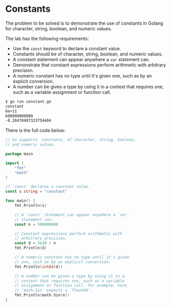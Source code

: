 # Constants

The problem to be solved is to demonstrate the use of constants in Golang for character, string, boolean, and numeric values.

The lab has the following requirements:

- Use the `const` keyword to declare a constant value.
- Constants should be of character, string, boolean, and numeric values.
- A constant statement can appear anywhere a `var` statement can.
- Demonstrate that constant expressions perform arithmetic with arbitrary precision.
- A numeric constant has no type until it's given one, such as by an explicit conversion.
- A number can be given a type by using it in a context that requires one, such as a variable assignment or function call.

```sh
$ go run constant.go
constant
6e+11
600000000000
-0.28470407323754404
```

There is the full code below:

```go
// Go supports _constants_ of character, string, boolean,
// and numeric values.

package main

import (
	"fmt"
	"math"
)

// `const` declares a constant value.
const s string = "constant"

func main() {
	fmt.Println(s)

	// A `const` statement can appear anywhere a `var`
	// statement can.
	const n = 500000000

	// Constant expressions perform arithmetic with
	// arbitrary precision.
	const d = 3e20 / n
	fmt.Println(d)

	// A numeric constant has no type until it's given
	// one, such as by an explicit conversion.
	fmt.Println(int64(d))

	// A number can be given a type by using it in a
	// context that requires one, such as a variable
	// assignment or function call. For example, here
	// `math.Sin` expects a `float64`.
	fmt.Println(math.Sin(n))
}

```
